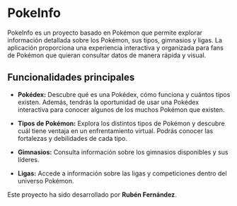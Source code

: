 # PokeInfo

PokeInfo es un proyecto basado en Pokémon que permite explorar información detallada sobre los Pokémon, sus tipos, gimnasios y ligas. La aplicación proporciona una experiencia interactiva y organizada para fans de Pokémon que quieran consultar datos de manera rápida y visual.

## Funcionalidades principales

- **Pokédex:** Descubre qué es una Pokédex, cómo funciona y cuántos tipos existen. Además, tendrás la oportunidad de usar una Pokédex interactiva para conocer algunos de los muchos Pokémon que existen.

- **Tipos de Pokémon:** Explora los distintos tipos de Pokémon y descubre cuál tiene ventaja en un enfrentamiento virtual. Podrás conocer las fortalezas y debilidades de cada tipo.

- **Gimnasios:** Consulta información sobre los gimnasios disponibles y sus líderes.

- **Ligas:** Accede a información sobre las ligas y competiciones dentro del universo Pokémon.

Este proyecto ha sido desarrollado por **Rubén Fernández**.
